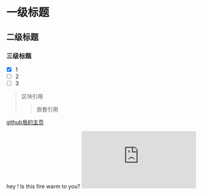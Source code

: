 # 一级标题
## 二级标题
### 三级标题


- [x] 1
- [ ] 2
- [ ] 3

> 区块引用
>> 嵌套引用


[github我的主页](http://github.com/jsliker)


hey ! Is this fire warm to you?
![Image of 119.gov.cn](http://weixin.119.gov.cn/index.php?a=content&g=Wap&id=170929&m=Index&token=kurvvj1425866634)
